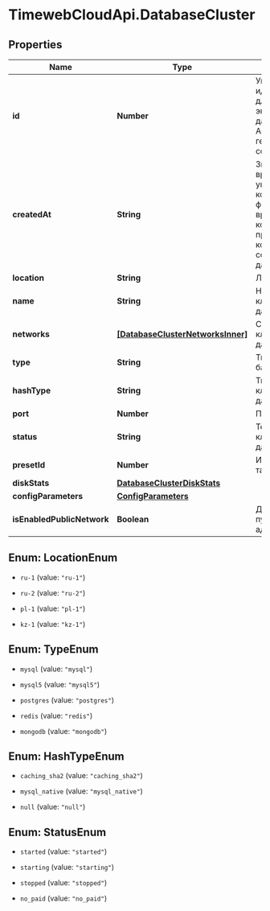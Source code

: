 # TimewebCloudApi.DatabaseCluster

## Properties

Name | Type | Description | Notes
------------ | ------------- | ------------- | -------------
**id** | **Number** | Уникальный идентификатор для каждого экземпляра базы данных. Автоматически генерируется при создании. | 
**createdAt** | **String** | Значение времени, указанное в комбинированном формате даты и времени ISO8601, которое представляет, когда была создана база данных. | 
**location** | **String** | Локация сервера. | 
**name** | **String** | Название кластера базы данных. | 
**networks** | [**[DatabaseClusterNetworksInner]**](DatabaseClusterNetworksInner.md) | Список сетей кластера базы данных. | 
**type** | **String** | Тип кластера базы данных. | 
**hashType** | **String** | Тип хеширования кластера базы данных (mysql5 | mysql | postgres). | 
**port** | **Number** | Порт | 
**status** | **String** | Текущий статус кластера базы данных. | 
**presetId** | **Number** | Идентификатор тарифа. | 
**diskStats** | [**DatabaseClusterDiskStats**](DatabaseClusterDiskStats.md) |  | 
**configParameters** | [**ConfigParameters**](ConfigParameters.md) |  | 
**isEnabledPublicNetwork** | **Boolean** | Доступность публичного IP-адреса | 



## Enum: LocationEnum


* `ru-1` (value: `"ru-1"`)

* `ru-2` (value: `"ru-2"`)

* `pl-1` (value: `"pl-1"`)

* `kz-1` (value: `"kz-1"`)





## Enum: TypeEnum


* `mysql` (value: `"mysql"`)

* `mysql5` (value: `"mysql5"`)

* `postgres` (value: `"postgres"`)

* `redis` (value: `"redis"`)

* `mongodb` (value: `"mongodb"`)





## Enum: HashTypeEnum


* `caching_sha2` (value: `"caching_sha2"`)

* `mysql_native` (value: `"mysql_native"`)

* `null` (value: `"null"`)





## Enum: StatusEnum


* `started` (value: `"started"`)

* `starting` (value: `"starting"`)

* `stopped` (value: `"stopped"`)

* `no_paid` (value: `"no_paid"`)




